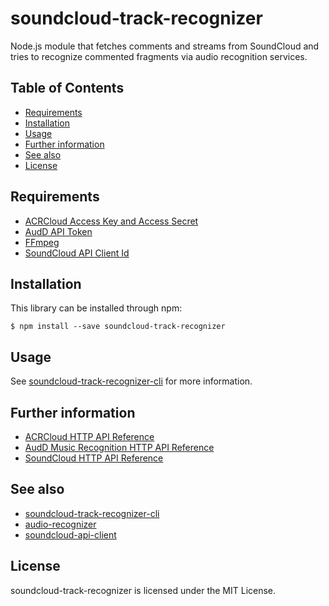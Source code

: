 # soundcloud-track-recognizer

Node.js module that fetches comments and streams from SoundCloud and tries to recognize commented fragments via audio recognition services.

## Table of Contents

- [Requirements](#requirements)
- [Installation](#installation)
- [Usage](#usage)
- [Further information](#further-information)
- [See also](#see-also)
- [License](#license)

## Requirements

- [ACRCloud Access Key and Access Secret](https://www.acrcloud.com/)
- [AudD API Token](https://audd.io)
- [FFmpeg](https://www.ffmpeg.org)
- [SoundCloud API Client Id](https://developers.soundcloud.com)

## Installation

This library can be installed through npm:

```
$ npm install --save soundcloud-track-recognizer
```

## Usage

See [soundcloud-track-recognizer-cli](https://github.com/iammordaty/soundcloud-track-recognizer-cli) for more information.

## Further information

- [ACRCloud HTTP API Reference](https://www.acrcloud.com/docs/acrcloud/audio-fingerprinting-api)
- [AudD Music Recognition HTTP API Reference](https://docs.audd.io)
- [SoundCloud HTTP API Reference](https://developers.soundcloud.com/docs/api/reference)

## See also

- [soundcloud-track-recognizer-cli](https://github.com/iammordaty/soundcloud-track-recognizer-cli)
- [audio-recognizer](https://github.com/iammordaty/audio-recognizer)
- [soundcloud-api-client](https://github.com/iammordaty/soundcloud-api-client)

## License

soundcloud-track-recognizer is licensed under the MIT License.
